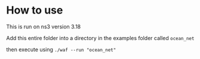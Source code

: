 # How to use
This is run on ns3 version 3.18

Add this entire folder into a directory in the examples folder called `ocean_net`

then execute using `./waf --run "ocean_net"`
